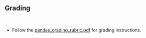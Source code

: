 ## Grading
​
* Follow the [pandas_grading_rubric.pdf](../Instructions/pandas_grading_rubric.pdf) for grading instructions.
